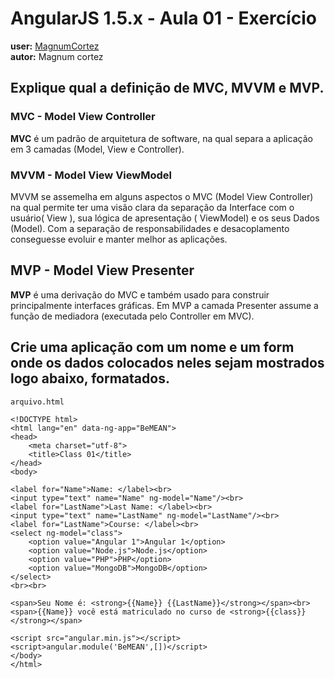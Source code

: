 # AngularJS 1.5.x - Aula 01 - Exercício  
**user:** [MagnumCortez](https://github.com/MagnumCortez)  
**autor:** Magnum cortez


## Explique qual a definição de MVC, MVVM e MVP.  

### MVC - Model View Controller  

**MVC** é um padrão de arquitetura de software, na qual separa a aplicação em 3 camadas (Model, View e Controller).

### MVVM - Model View ViewModel  

MVVM se assemelha em alguns aspectos o MVC (Model View Controller) na qual permite ter uma visão clara da separação da Interface com o usuário( View ), sua lógica de apresentação ( ViewModel) e os seus Dados (Model). Com a separação de responsabilidades e desacoplamento conseguesse evoluir e manter melhor as aplicações.

## MVP - Model View Presenter  

**MVP** é uma derivação do MVC e também usado para construir principalmente interfaces gráficas. Em MVP a camada Presenter assume a função de mediadora (executada pelo Controller em MVC).


## Crie uma aplicação com um nome e um form onde os dados colocados neles sejam mostrados logo abaixo, **formatados**.


`arquivo.html`  

```
<!DOCTYPE html>
<html lang="en" data-ng-app="BeMEAN">
<head>
    <meta charset="utf-8">
    <title>Class 01</title>
</head>
<body>

<label for="Name">Name: </label><br>
<input type="text" name="Name" ng-model="Name"/><br>
<label for="LastName">Last Name: </label><br>
<input type="text" name="LastName" ng-model="LastName"/><br>
<label for="LastName">Course: </label><br>
<select ng-model="class">
    <option value="Angular 1">Angular 1</option>
    <option value="Node.js">Node.js</option>
    <option value="PHP">PHP</option>
    <option value="MongoDB">MongoDB</option>
</select>
<br><br>

<span>Seu Nome é: <strong>{{Name}} {{LastName}}</strong></span><br>
<span>{{Name}} você está matriculado no curso de <strong>{{class}}</strong></span>

<script src="angular.min.js"></script>
<script>angular.module('BeMEAN',[])</script>
</body>
</html>
```